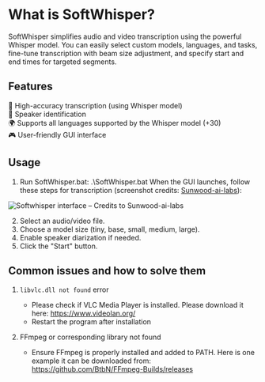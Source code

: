 # What is SoftWhisper?

SoftWhisper simplifies audio and video transcription using the powerful Whisper model. 
You can easily select custom models, languages, and tasks, fine-tune transcription with beam size adjustment, and specify start and end times for targeted segments.

## Features
🎯 High-accuracy transcription (using Whisper model)<br>
👥 Speaker identification<br>
🌍 Supports all languages supported by the Whisper model (+30)<br>
🎮 User-friendly GUI interface<br>

## Usage

1. Run SoftWhisper.bat:
.\SoftWhisper.bat
When the GUI launches, follow these steps for transcription (screenshot credits: [Sunwood-ai-labs](https://github.com/user-attachments/assets/d28b227a-0ae3-4336-a655-abfbf35ef3e9)): 

![Softwhisper interface – Credits to Sunwood-ai-labs](https://github.com/user-attachments/assets/d28b227a-0ae3-4336-a655-abfbf35ef3e9)

2. Select an audio/video file.
3. Choose a model size (tiny, base, small, medium, large).
4. Enable speaker diarization if needed.
5. Click the "Start" button.

## Common issues and how to solve them
1. ```libvlc.dll not found``` error
    - Please check if VLC Media Player is installed. Please download it here: https://www.videolan.org/
    - Restart the program after installation
      
2. FFmpeg or corresponding library not found
   - Ensure FFmpeg is properly installed and added to PATH. Here is one example it can be downloaded from: https://github.com/BtbN/FFmpeg-Builds/releases
